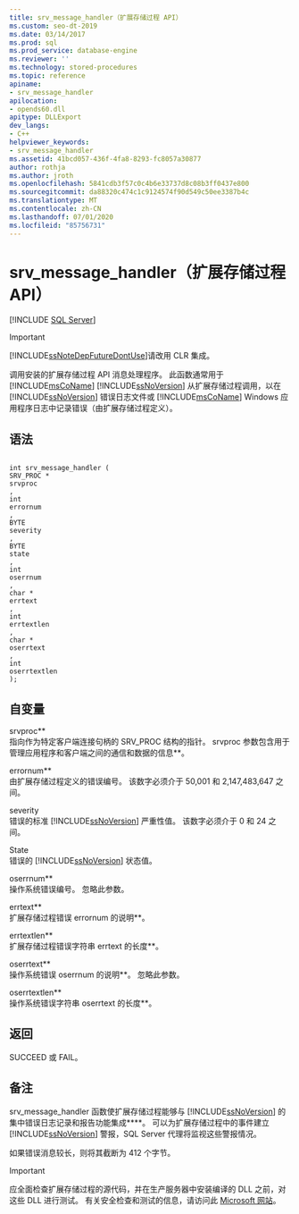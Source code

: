 ```yaml
---
title: srv_message_handler（扩展存储过程 API）
ms.custom: seo-dt-2019
ms.date: 03/14/2017
ms.prod: sql
ms.prod_service: database-engine
ms.reviewer: ''
ms.technology: stored-procedures
ms.topic: reference
apiname:
- srv_message_handler
apilocation:
- opends60.dll
apitype: DLLExport
dev_langs:
- C++
helpviewer_keywords:
- srv_message_handler
ms.assetid: 41bcd057-436f-4fa8-8293-fc8057a30877
author: rothja
ms.author: jroth
ms.openlocfilehash: 5841cdb3f57c0c4b6e33737d8c08b3ff0437e800
ms.sourcegitcommit: da88320c474c1c9124574f90d549c50ee3387b4c
ms.translationtype: MT
ms.contentlocale: zh-CN
ms.lasthandoff: 07/01/2020
ms.locfileid: "85756731"
---
```

# <a name="srv_message_handler-extended-stored-procedure-api"></a>srv_message_handler（扩展存储过程 API）
 [!INCLUDE [SQL Server](../../includes/applies-to-version/sqlserver.md)]
    
> [!IMPORTANT]  
>  [!INCLUDE[ssNoteDepFutureDontUse](../../includes/ssnotedepfuturedontuse-md.md)]请改用 CLR 集成。  
  
 调用安装的扩展存储过程 API 消息处理程序。 此函数通常用于 [!INCLUDE[msCoName](../../includes/msconame-md.md)] [!INCLUDE[ssNoVersion](../../includes/ssnoversion-md.md)] 从扩展存储过程调用，以在 [!INCLUDE[ssNoVersion](../../includes/ssnoversion-md.md)] 错误日志文件或 [!INCLUDE[msCoName](../../includes/msconame-md.md)] Windows 应用程序日志中记录错误（由扩展存储过程定义）。  
  
## <a name="syntax"></a>语法  
  
```  
  
int srv_message_handler (  
SRV_PROC *  
srvproc  
,  
int  
errornum  
,  
BYTE   
severity  
,  
BYTE  
state  
,  
int  
oserrnum  
,  
char *  
errtext  
,  
int  
errtextlen  
,  
char *  
oserrtext  
,  
int  
oserrtextlen  
);  
```  
  
## <a name="arguments"></a>自变量  
 srvproc**  
 指向作为特定客户端连接句柄的 SRV_PROC 结构的指针。 srvproc 参数包含用于管理应用程序和客户端之间的通信和数据的信息**。  
  
 errornum**  
 由扩展存储过程定义的错误编号。 该数字必须介于 50,001 和 2,147,483,647 之间。  
  
 severity   
 错误的标准 [!INCLUDE[ssNoVersion](../../includes/ssnoversion-md.md)] 严重性值。 该数字必须介于 0 和 24 之间。  
  
 State   
 错误的 [!INCLUDE[ssNoVersion](../../includes/ssnoversion-md.md)] 状态值。  
  
 oserrnum**  
 操作系统错误编号。 忽略此参数。  
  
 errtext**  
 扩展存储过程错误 errornum 的说明**。  
  
 errtextlen**  
 扩展存储过程错误字符串 errtext 的长度**。  
  
 oserrtext**  
 操作系统错误 oserrnum 的说明**。 忽略此参数。  
  
 oserrtextlen**  
 操作系统错误字符串 oserrtext 的长度**。  
  
## <a name="returns"></a>返回  
 SUCCEED 或 FAIL。  
  
## <a name="remarks"></a>备注  
 srv_message_handler 函数使扩展存储过程能够与 [!INCLUDE[ssNoVersion](../../includes/ssnoversion-md.md)] 的集中错误日志记录和报告功能集成****。 可以为扩展存储过程中的事件建立 [!INCLUDE[ssNoVersion](../../includes/ssnoversion-md.md)] 警报，SQL Server 代理将监视这些警报情况。  
  
 如果错误消息较长，则将其截断为 412 个字节。  
  
> [!IMPORTANT]  
>  应全面检查扩展存储过程的源代码，并在生产服务器中安装编译的 DLL 之前，对这些 DLL 进行测试。 有关安全检查和测试的信息，请访问此 [Microsoft 网站](https://msdn.microsoft.com/security/)。  
  
  
